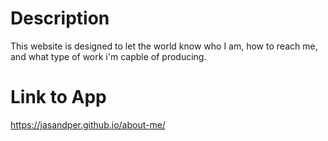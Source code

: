 # Description
This website is designed to let the world know who I am, how to reach me, and what type of work i'm capble of producing.

# Link to App

https://jasandper.github.io/about-me/